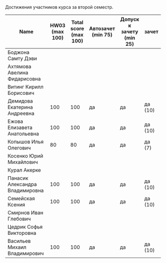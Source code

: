 Достижения участников курса за второй семестр.

| Name | HW03<br />(max 100) | Total score<br />(max 100) | Автозачет<br />(min 75) | Допуск к зачету<br />(min 25) | зачет |
|--------------------|------|--------------------------|--------------------------|-----------------------------|--------------|
| Боджона Самту  Дэви |                     |                            |                         |                               |       |
| Ахтямова  Авелина Фидарисовна |                     |                            |                         |                               |       |
| Витинг Кирилл  Борисович |                     |                            |                         |                               |       |
| Демидова  Екатерина Андреевна | 100 | 100 | да | да | да (10) |
| Ежова  Елизавета Анатольевна | 100 | 100 | да | да | да (10) |
| Копышов Илья  Олегович | 80 | 80 | да | да | да (7) |
| Косенко Юрий  Михайлович |  |  |  |  |  |
| Курал Акерке |  |  |  |  |  |
| Панасик  Александра Владимировна | 100 | 100 | да | да | да (10) |
| Семейская  Ксения | 100 | 100 | да | да | да (10) |
| Смирнов Иван  Глебович |  |  |  |  |  |
| Цедрик Софья Викторовна |  |  |  |  |  |
| Васильев Михаил Владимирович | 100 | 100 | да | да | да (10) |
